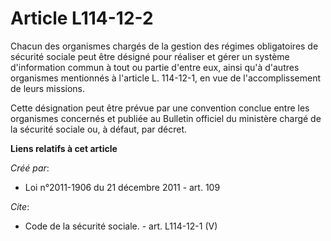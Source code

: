 # Article L114-12-2

Chacun des organismes chargés de la gestion des régimes obligatoires de sécurité sociale peut être désigné pour réaliser et
gérer un système d'information commun à tout ou partie d'entre eux, ainsi qu'à d'autres organismes mentionnés à l'article L.
114-12-1, en vue de l'accomplissement de leurs missions. 

Cette désignation peut être prévue par une convention conclue entre les organismes concernés et publiée au Bulletin officiel
du ministère chargé de la sécurité sociale ou, à défaut, par décret.

**Liens relatifs à cet article**

_Créé par_:

  - Loi n°2011-1906 du 21 décembre 2011 - art. 109

_Cite_:

  - Code de la sécurité sociale. - art. L114-12-1 (V)
